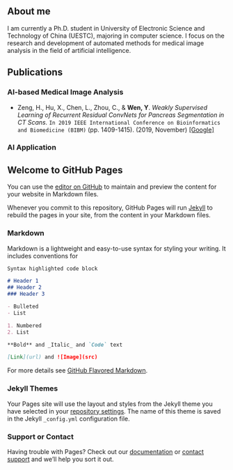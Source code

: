 ## About me
I am currently a Ph.D. student in University of Electronic Science and Technology of China (UESTC), majoring in computer science. I focus on the research and development of automated methods for medical image analysis in the field of artificial intelligence.

## Publications
### AI-based Medical Image Analysis
- Zeng, H., Hu, X., Chen, L., Zhou, C., & **Wen, Y**. _Weakly Supervised Learning of Recurrent Residual ConvNets for Pancreas Segmentation in CT Scans._ ```In 2019 IEEE International Conference on Bioinformatics and Biomedicine (BIBM)``` (pp. 1409-1415). (2019, November) [[Google]](https://scholar.google.com/scholar?hl=zh-CN&as_sdt=0%2C5&q=Weakly+Supervised+Learning+of+Recurrent+Residual+ConvNets+for+Pancreas+Segmentation+in+CT+Scans&btnG=)

### AI Application

## Welcome to GitHub Pages

You can use the [editor on GitHub](https://github.com/WenYanger/wenyanger.github.io/edit/master/index.md) to maintain and preview the content for your website in Markdown files.

Whenever you commit to this repository, GitHub Pages will run [Jekyll](https://jekyllrb.com/) to rebuild the pages in your site, from the content in your Markdown files.

### Markdown

Markdown is a lightweight and easy-to-use syntax for styling your writing. It includes conventions for

```markdown
Syntax highlighted code block

# Header 1
## Header 2
### Header 3

- Bulleted
- List

1. Numbered
2. List

**Bold** and _Italic_ and `Code` text

[Link](url) and ![Image](src)
```

For more details see [GitHub Flavored Markdown](https://guides.github.com/features/mastering-markdown/).

### Jekyll Themes

Your Pages site will use the layout and styles from the Jekyll theme you have selected in your [repository settings](https://github.com/WenYanger/wenyanger.github.io/settings). The name of this theme is saved in the Jekyll `_config.yml` configuration file.

### Support or Contact

Having trouble with Pages? Check out our [documentation](https://help.github.com/categories/github-pages-basics/) or [contact support](https://github.com/contact) and we’ll help you sort it out.
